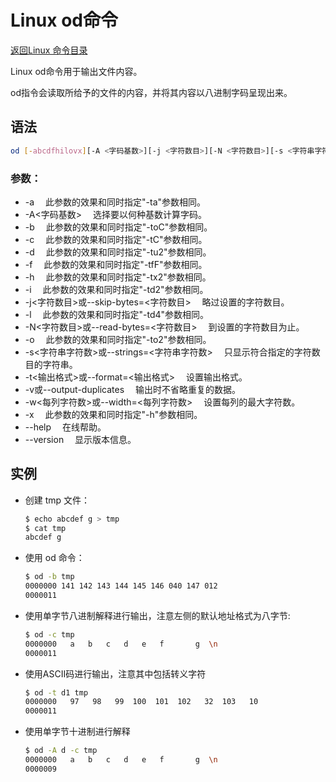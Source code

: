 # Linux 	od命令
[返回Linux 命令目录](11.Linux命令大全.md)

Linux od命令用于输出文件内容。

od指令会读取所给予的文件的内容，并将其内容以八进制字码呈现出来。

## 语法
```bash
od [-abcdfhilovx][-A <字码基数>][-j <字符数目>][-N <字符数目>][-s <字符串字符数>][-t <输出格式>][-w <每列字符数>][--help][--version][文件...]
```

### 参数：

* -a 　此参数的效果和同时指定"-ta"参数相同。
* -A<字码基数> 　选择要以何种基数计算字码。
* -b 　此参数的效果和同时指定"-toC"参数相同。
* -c 　此参数的效果和同时指定"-tC"参数相同。
* -d 　此参数的效果和同时指定"-tu2"参数相同。
* -f 　此参数的效果和同时指定"-tfF"参数相同。
* -h 　此参数的效果和同时指定"-tx2"参数相同。
* -i 　此参数的效果和同时指定"-td2"参数相同。
* -j<字符数目>或--skip-bytes=<字符数目> 　略过设置的字符数目。
* -l 　此参数的效果和同时指定"-td4"参数相同。
* -N<字符数目>或--read-bytes=<字符数目> 　到设置的字符数目为止。
* -o 　此参数的效果和同时指定"-to2"参数相同。
* -s<字符串字符数>或--strings=<字符串字符数> 　只显示符合指定的字符数目的字符串。
* -t<输出格式>或--format=<输出格式> 　设置输出格式。
* -v或--output-duplicates 　输出时不省略重复的数据。
* -w<每列字符数>或--width=<每列字符数> 　设置每列的最大字符数。
* -x 　此参数的效果和同时指定"-h"参数相同。
* --help 　在线帮助。
* --version 　显示版本信息。

## 实例
* 创建 tmp 文件：
    ```bash
    $ echo abcdef g > tmp
    $ cat tmp
    abcdef g
    ```
* 使用 od 命令：
    ```bash
    $ od -b tmp
    0000000 141 142 143 144 145 146 040 147 012
    0000011
    ```
* 使用单字节八进制解释进行输出，注意左侧的默认地址格式为八字节:
    ```bash
    $ od -c tmp
    0000000   a   b   c   d   e   f       g  \n
    0000011
    ```
* 使用ASCII码进行输出，注意其中包括转义字符
    ```bash
    $ od -t d1 tmp
    0000000   97   98   99  100  101  102   32  103   10
    0000011
    ```
* 使用单字节十进制进行解释
    ```bash
    $ od -A d -c tmp
    0000000   a   b   c   d   e   f       g  \n
    0000009
    ```